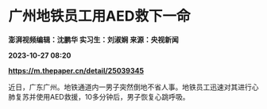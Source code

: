 # 广州地铁员工用AED救下一命
**澎湃视频编辑：沈鹏华 实习生：刘淑娴 来源：央视新闻**

**2023-10-27 08:20**

**https://m.thepaper.cn/detail/25039345**

近日，广东广州。地铁通道内一男子突然倒地不省人事。地铁员工迅速对其进行心肺复苏并使用AED救援，10多分钟后，男子恢复心跳呼吸。